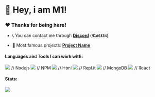 # :wave: Hey, i am M1! 

### :heart:️ Thanks for being here!

- :telephone_receiver: You can contact me through **[Discord](https://discord.com/users/751224380247244871)** (**`M1#6834`**)

- :briefcase: Most famous projects: **[Project Name](Link)**

#### Languages and Tools I can work with:
<a><img src="https://img.shields.io/badge/-Nodejs-43853?logo=Node.js&logoColor=white"></a> // Nodejs
<img src="https://img.shields.io/badge/-NPM-CB3837?logo=npm&logoColor=white"> // NPM
<img src="https://img.shields.io/badge/-HTML5-E34F26?logo=html5&logoColor=white"> // Html
<img src="https://img.shields.io/badge/-repl.it-56676e? logo=repl.it&logoColor=white"></a> // Repl.it
<img src="https://img.shields.io/badge/-MongoDB-13aa52?logo=mongodb&logoColor=white"> // MongoDB
<a><img src="https://img.shields.io/badge/-React-grey?logo=React&logoColor=#61dbfb"></a> // React

#### Stats:
<img src="https://github-readme-stats.vercel.app/api?username=M1Q8&show_icons=true&hide_border=true&theme=algolia&icon_color=#ee6c4d">
